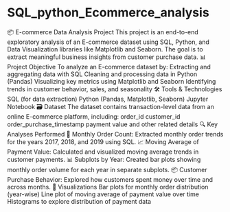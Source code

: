 # SQL_python_Ecommerce_analysis
📦 E-commerce Data Analysis Project
This project is an end-to-end exploratory analysis of an E-commerce dataset using SQL, Python, and Data Visualization libraries like Matplotlib and Seaborn. The goal is to extract meaningful business insights from customer purchase data.
📊 Project Objective
To analyze an E-commerce dataset by:
Extracting and aggregating data with SQL
Cleaning and processing data in Python (Pandas)
Visualizing key metrics using Matplotlib and Seaborn
Identifying trends in customer behavior, sales, and seasonality
🛠️ Tools & Technologies
SQL (for data extraction)
Python (Pandas, Matplotlib, Seaborn)
Jupyter Notebook
🗃️ Dataset
The dataset contains transaction-level data from an online E-commerce platform, including:
order_id
customer_id
order_purchase_timestamp
payment value
and other related details
🔍 Key Analyses Performed
📅 Monthly Order Count: Extracted monthly order trends for the years 2017, 2018, and 2019 using SQL.
📈 Moving Average of Payment Value: Calculated and visualized moving average trends in customer payments.
📊 Subplots by Year: Created bar plots showing monthly order volume for each year in separate subplots.
📦 Customer Purchase Behavior: Explored how customers spent money over time and across months.
📌 Visualizations
Bar plots for monthly order distribution (year-wise)
Line plot of moving average of payment value over time
Histograms to explore distribution of payment data
